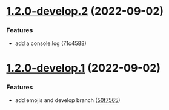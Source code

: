# [1.2.0-develop.2](https://github.com/BernhardRode/unicorn-release/compare/v1.2.0-develop.1...v1.2.0-develop.2) (2022-09-02)


### Features

* add a console.log ([71c4588](https://github.com/BernhardRode/unicorn-release/commit/71c45889d5d0ba2d4a8d84d22fdcac6bb5773c84))

# [1.2.0-develop.1](https://github.com/BernhardRode/unicorn-release/compare/v1.1.0...v1.2.0-develop.1) (2022-09-02)


### Features

* add emojis and develop branch ([50f7565](https://github.com/BernhardRode/unicorn-release/commit/50f75658ce3805415c92ebbe59870f12daaf299e))
